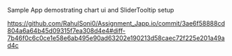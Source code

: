 Sample App demostrating chart ui and SliderTooltip setup

https://github.com/RahulSoni0/Assignment_Japp.io/commit/3ae6f58888cd804a6a64b45d09315f7ea308d4e4#diff-7b46f0c6c0ce1e58e6ab495e90ad63202e190213d58caec72f225e201a49ad4c
